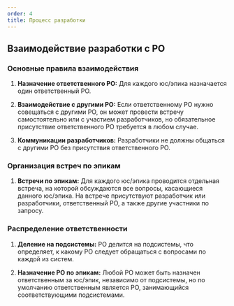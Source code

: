 ```yaml
---
order: 4
title: Процесс разработки
---
```


## Взаимодействие разработки с PO

### **Основные правила взаимодействия**

1. **Назначение ответственного PO:** Для каждого юс/эпика назначается один ответственный PO.

2. **Взаимодействие с другими PO:** Если ответственному PO нужно совещаться с другими PO, он может провести встречу самостоятельно или с участием разработчиков, но обязательное присутствие ответственного PO требуется в любом случае.

3. **Коммуникации разработчиков:** Разработчики не должны общаться с другими PO без присутствия ответственного PO.

### **Организация встреч по эпикам**

1. **Встречи по эпикам:** Для каждого юс/эпика проводится отдельная встреча, на которой обсуждаются все вопросы, касающиеся данного юс/эпика. На встрече присутствуют разработчик или разработчики, ответственный PO, а также другие участники по запросу.

### **Распределение ответственности**

1. **Деление на подсистемы:** PO делится на подсистемы, что определяет, к какому PO следует обращаться с вопросами по каждой из систем.

2. **Назначение PO по эпикам:** Любой PO может быть назначен ответственным за юс/эпик, независимо от подсистемы, но по умолчанию ответственным является PO, занимающийся соответствующими подсистемами.